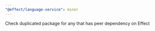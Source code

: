 ```yaml
---
"@effect/language-service": minor
---
```


Check duplicated package for any that has peer dependency on Effect
